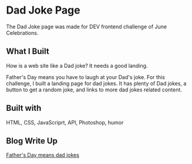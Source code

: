 # Dad Joke Page

The Dad Joke page was made for DEV frontend challenge of June Celebrations.

## What I Built
How is a web site like a Dad joke? It needs a good landing.

Father's Day means you have to laugh at your Dad's joke. For this challenge, I built a landing page for dad jokes. It has plenty of Dad jokes, a button to get a random joke, and links to more dad jokes related content.

## Built with

HTML, CSS, JavaScriprt, API, Photoshop, humor

## Blog Write Up

[Father's Day means dad jokes](https://dev.to/jarvisscript/fathers-day-means-dad-jokes-2554/)

